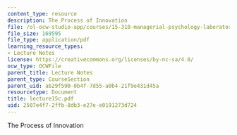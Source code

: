 ```yaml
---
content_type: resource
description: The Process of Innovation
file: /ol-ocw-studio-app/courses/15-310-managerial-psychology-laboratory-spring-2003/2507e4f72ffb8db3e27ee0191273d724_lecture15c.pdf
file_size: 169595
file_type: application/pdf
learning_resource_types:
- Lecture Notes
license: https://creativecommons.org/licenses/by-nc-sa/4.0/
ocw_type: OCWFile
parent_title: Lecture Notes
parent_type: CourseSection
parent_uid: ab29f590-0b4f-7d55-a0b4-21f9e431d45a
resourcetype: Document
title: lecture15c.pdf
uid: 2507e4f7-2ffb-8db3-e27e-e0191273d724
---
```

The Process of Innovation